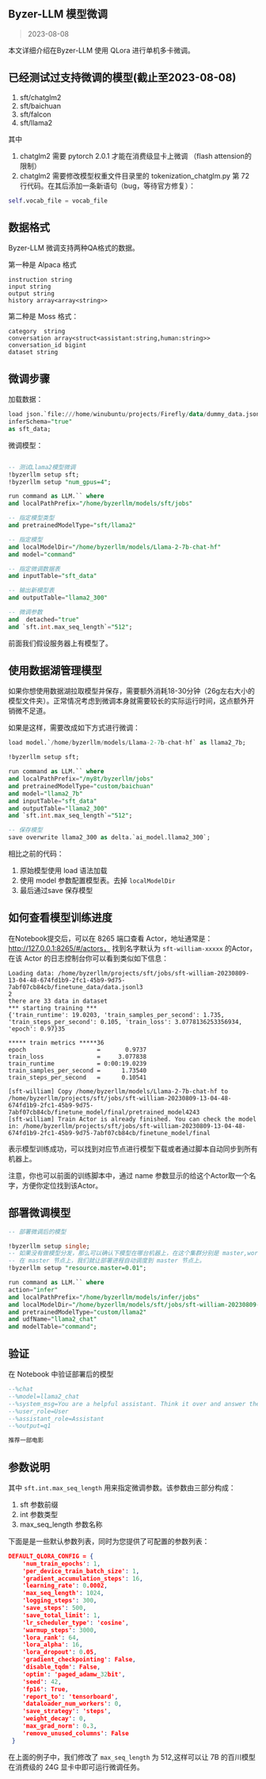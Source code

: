 ## Byzer-LLM 模型微调

> 2023-08-08

本文详细介绍在Byzer-LLM 使用 QLora 进行单机多卡微调。

## 已经测试过支持微调的模型(截止至2023-08-08)

1. sft/chatglm2
2. sft/baichuan
3. sft/falcon
4. sft/llama2

其中 

1. chatglm2 需要 pytorch 2.0.1 才能在消费级显卡上微调 （flash attension的限制）
2. chatglm2 需要修改模型权重文件目录里的 tokenization_chatglm.py 第 72 行代码。在其后添加一条新语句（bug，等待官方修复）：

```python
self.vocab_file = vocab_file
```


## 数据格式

Byzer-LLM 微调支持两种QA格式的数据。

第一种是 Alpaca 格式

```
instruction string
input string
output string
history array<array<string>>
```

第二种是 Moss 格式：

```
category  string
conversation array<struct<assistant:string,human:string>>
conversation_id bigint
dataset string
```

## 微调步骤

加载数据：

```sql
load json.`file:///home/winubuntu/projects/Firefly/data/dummy_data.jsonl` where
inferSchema="true"
as sft_data;

```

微调模型：


```sql

-- 测试Llama2模型微调
!byzerllm setup sft;
!byzerllm setup "num_gpus=4";

run command as LLM.`` where 
and localPathPrefix="/home/byzerllm/models/sft/jobs"

-- 指定模型类型
and pretrainedModelType="sft/llama2"

-- 指定模型
and localModelDir="/home/byzerllm/models/Llama-2-7b-chat-hf"
and model="command"

-- 指定微调数据表
and inputTable="sft_data"

-- 输出新模型表
and outputTable="llama2_300"

-- 微调参数
and  detached="true"
and `sft.int.max_seq_length`="512";
```

前面我们假设服务器上有模型了。

## 使用数据湖管理模型

如果你想使用数据湖拉取模型并保存，需要额外消耗18-30分钟（26g左右大小的模型文件夹）。正常情况考虑到微调本身就需要较长的实际运行时间，这点额外开销微不足道。

如果是这样，需要改成如下方式进行微调：


```sql
load model.`/home/byzerllm/models/Llama-2-7b-chat-hf` as llama2_7b;

!byzerllm setup sft;

run command as LLM.`` where 
and localPathPrefix="/my8t/byzerllm/jobs"
and pretrainedModelType="custom/baichuan"
and model="llama2_7b"
and inputTable="sft_data"
and outputTable="llama2_300"
and `sft.int.max_seq_length`="512";

-- 保存模型
save overwrite llama2_300 as delta.`ai_model.llama2_300`;
```

相比之前的代码：

1. 原始模型使用 load 语法加载
2. 使用 model 参数配置模型表。去掉 `localModelDir`
3. 最后通过save 保存模型

## 如何查看模型训练进度

在Notebook提交后，可以在 8265 端口查看 Actor，地址通常是：http://127.0.0.1:8265/#/actors， 找到名字默认为 `sft-william-xxxxx` 的Actor， 
在该 Actor 的日志控制台你可以看到类似如下信息：

```
Loading data: /home/byzerllm/projects/sft/jobs/sft-william-20230809-13-04-48-674fd1b9-2fc1-45b9-9d75-7abf07cb84cb/finetune_data/data.jsonl3
2
there are 33 data in dataset
*** starting training ***
{'train_runtime': 19.0203, 'train_samples_per_second': 1.735, 'train_steps_per_second': 0.105, 'train_loss': 3.0778136253356934, 'epoch': 0.97}35

***** train metrics *****36  
epoch                    =       0.9737  
train_loss               =     3.077838  
train_runtime            = 0:00:19.0239  
train_samples_per_second =      1.73540  
train_steps_per_second   =      0.10541

[sft-william] Copy /home/byzerllm/models/Llama-2-7b-chat-hf to /home/byzerllm/projects/sft/jobs/sft-william-20230809-13-04-48-674fd1b9-2fc1-45b9-9d75-7abf07cb84cb/finetune_model/final/pretrained_model4243              
[sft-william] Train Actor is already finished. You can check the model in: /home/byzerllm/projects/sft/jobs/sft-william-20230809-13-04-48-674fd1b9-2fc1-45b9-9d75-7abf07cb84cb/finetune_model/final   
```

表示模型训练成功，可以找到对应节点进行模型下载或者通过脚本自动同步到所有机器上。

注意，你也可以前面的训练脚本中，通过 name 参数显示的给这个Actor取一个名字，方便你定位找到该Actor。


## 部署微调模型

```sql
-- 部署微调后的模型

!byzerllm setup single;
-- 如果没有做模型分发，那么可以确认下模型在哪台机器上，在这个集群分别是 master,worker_1,worker_2 三台机器，然后模型
-- 在 master 节点上，我们就让部署进程自动调度到 master 节点上。
!byzerllm setup "resource.master=0.01";

run command as LLM.`` where 
action="infer"
and localPathPrefix="/home/byzerllm/models/infer/jobs"
and localModelDir="/home/byzerllm/models/sft/jobs/sft-william-20230809-13-29-10-757c54e4-0d62-423a-a4ef-f9fbeb3d9bf1/finetune_model/final"
and pretrainedModelType="custom/llama2"
and udfName="llama2_chat"
and modelTable="command";

```

## 验证

在 Notebook 中验证部署后的模型

```sql
--%chat
--%model=llama2_chat
--%system_msg=You are a helpful assistant. Think it over and answer the user question correctly.
--%user_role=User
--%assistant_role=Assistant
--%output=q1

推荐一部电影
```

## 参数说明


其中 `sft.int.max_seq_length` 用来指定微调参数。该参数由三部分构成：

1. sft 参数前缀
2. int  参数类型
3. max_seq_length 参数名称

下面是是一些默认参数列表，同时为您提供了可配置的参数列表：

```json
DEFAULT_QLORA_CONFIG = {    
    'num_train_epochs': 1,
    'per_device_train_batch_size': 1,
    'gradient_accumulation_steps': 16,
    'learning_rate': 0.0002,
    'max_seq_length': 1024,
    'logging_steps': 300,
    'save_steps': 500,
    'save_total_limit': 1,
    'lr_scheduler_type': 'cosine',
    'warmup_steps': 3000,
    'lora_rank': 64,
    'lora_alpha': 16,
    'lora_dropout': 0.05,
    'gradient_checkpointing': False,
    'disable_tqdm': False,
    'optim': 'paged_adamw_32bit',
    'seed': 42,
    'fp16': True,
    'report_to': 'tensorboard',
    'dataloader_num_workers': 0,
    'save_strategy': 'steps',
    'weight_decay': 0,
    'max_grad_norm': 0.3,
    'remove_unused_columns': False
 }
```

在上面的例子中，我们修改了 `max_seq_length` 为 512,这样可以让 7B 的百川模型在消费级的 24G 显卡中即可运行微调任务。

